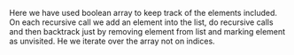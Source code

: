 Here we have used boolean array to keep track of the elements included. On each recursive call we add an element into the list, do recursive calls and then backtrack just by removing element from list and marking element as unvisited. He we iterate over the array not on indices.